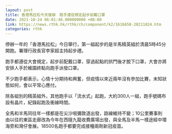 ```yaml
---
layout: post
title: 香港馬拉松今天復辦　跑手遵從規定起步前戴口罩
date: 2021-10-24 06:01:48.000000000 +08:00
link: https://news.rthk.hk/rthk/ch/component/k2/1616658-20211024.htm
categories: rthk
---
```


停辦一年的「香港馬拉松」今日舉行，第一組起步的是半馬精英組於清晨5時45分開跑。署理行政長官李家超主持起步禮。

跑手都遵從大會規定，起步前配戴口罩，穿過起點的拱門後才脫下口罩，大會亦將安排人手於維園終點向跑手派發口罩。

不少跑手都表示，心情十分期待和興奮，但疫情以來近兩年沒有參加比賽，未知狀態如何，會以平常心應付。

除各組別的精英組外，其他跑手以「流水式」起跑，大約300人一組，跑手號碼布設有晶片，紀錄起跑及衝線時間。

全馬和半馬同往年一樣都是在尖沙咀彌敦道出發，路線維持不變；10公里賽事則由以往的東區走廊改為今年在西隧九龍收費廣場出發，與全馬及半馬一樣途經中環海旁和灣仔會展。18500名跑手都要完成接種兩劑新冠疫苗。
